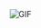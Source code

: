 <img align="right" alt="GIF" src="https://user-images.githubusercontent.com/57030042/156759037-57997f96-ac01-4956-958c-1c9f81f0af4d.jpg"/>


